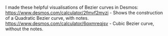 I made these helpful visualisations of Bezier curves in Desmos:
https://www.desmos.com/calculator/2fmvf2myzi - Shows the construction of a Quadratic Bezier curve, with notes.
https://www.desmos.com/calculator/6qxmreqjsv - Cubic Bezier curve, without the notes.